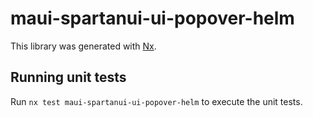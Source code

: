 # maui-spartanui-ui-popover-helm

This library was generated with [Nx](https://nx.dev).


## Running unit tests

Run `nx test maui-spartanui-ui-popover-helm` to execute the unit tests.

